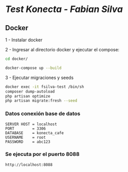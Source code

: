 # *Test Konecta - Fabian Silva*

## **Docker**
1 - Instalar docker


2 - Ingresar al directorio docker y ejecutar el compose:

```sh
cd docker/
```

```sh
docker-compose up --build
```

3 - Ejecutar migraciones y seeds

```sh
docker exec -it fsilva-test /bin/sh
composer dump-autoload
php artisan optimize
php artisan migrate:fresh --seed
```

### Datos conexión base de datos
```
SERVER HOST = localhost
PORT        = 3306
DATABASE    = konecta_cafe
USERNAME    = root
PASSWORD    = abc123
```

### Se ejecuta por el puerto 8088
```
http://localhost:8088
```
